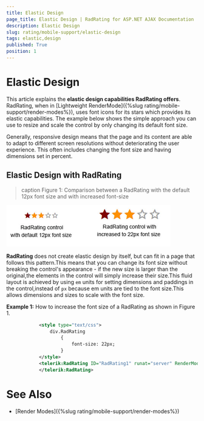```yaml
---
title: Elastic Design
page_title: Elastic Design | RadRating for ASP.NET AJAX Documentation
description: Elastic Design
slug: rating/mobile-support/elastic-design
tags: elastic,design
published: True
position: 1
---
```


# Elastic Design



This article explains the **elastic design capabilities RadRating offers**.	RadRating, when in [Lightweight RenderMode]({%slug rating/mobile-support/render-modes%}), uses font icons for its stars which provides its elastic capabilities.	The example below shows the simple approach you can use to resize and scale the control by only changing its default font size.

Generally, responsive design means that the page and its content are able to adapt to different screen resolutions without deteriorating the user experience.	This often includes changing the font size and having dimensions set in percent.

## Elastic Design with RadRating
>caption Figure 1: Comparison between a RadRating with the default 12px font size and with increased font-size

![rating-elastic-design](images/rating-elastic-design.jpg)

**RadRating** does not create elastic design by itself, but can fit in a page that follows this pattern.This means that you can change its font size without breaking the control's appearance - if the new size is larger than the original,the elements in the control will simply increase their size.This fluid layout is achieved by using `em` units for setting dimensions and paddings in the control,instead of `px` because em units are tied to the font size.This allows dimensions and sizes to scale with the font size.

**Example 1:** How to increase the font size of a RadRating as shown in Figure 1.

````XML
			<style type="text/css">
				div.RadRating
					{
						font-size: 22px;
					}
			</style>
			<telerik:RadRating ID="RadRating1" runat="server" RenderMode="Lightweight">
			</telerik:RadRating>
````



# See Also

 * [Render Modes]({%slug rating/mobile-support/render-modes%})
